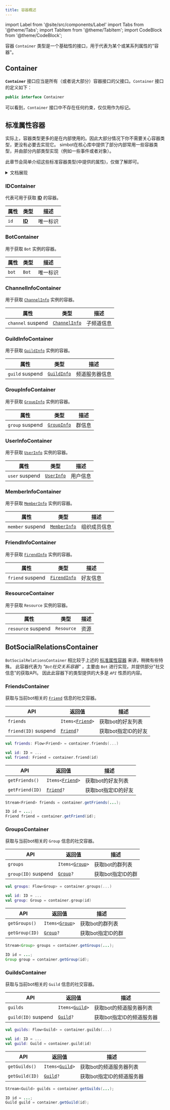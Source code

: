 ```yaml
---
title: 容器概述
---
```



import Label from '@site/src/components/Label'
import Tabs from '@theme/Tabs';
import TabItem from '@theme/TabItem';
import CodeBlock from '@theme/CodeBlock';

容器 `Container` 类型是一个基础性的接口，用于代表为某个或某系列属性的"容器"。

## Container

**`Container`** 接口应当是所有（或者说大部分）容器接口的父接口。`Container` 接口的定义如下：

```kotlin
public interface Container
```

可以看到，`Container` 接口中不存在任何约束，仅仅用作为标记。


## 标准属性容器

实际上，容器类型更多的是在内部使用的。因此大部分情况下你不需要关心容器类型，更没有必要去实现它。
simbot在核心库中提供了部分内部常用一些容器类型，并由部分内部类型实现（例如一些事件或者对象）。

此章节会简单介绍这些标准容器类型(中提供的属性)，仅做了解即可。

<details>
<summary>文档展现</summary>

在下文中，你可能会遇到类似于如下的文档展现形式：

> ### FooContainer
| 属性                           | 类型    | 描述                      |
|------------------------------|-------|-------------------------|
| `bar`                        | `Bar` | property: bar           |
| `foo` <Label>suspend</Label> | `Foo` | suspend 'property': foo |

在这其中，`bar` 属性代表为一个普通的属性，其获取方式通常如下所示：

<Tabs groupId="code">
<TabItem value="Kotlin">

```kotlin
val bar: Bar = container.bar
```

</TabItem>
<TabItem value="Java">

```java
Bar bar = container.getBar();
```

</TabItem>
</Tabs>

但是对于 `foo` 属性，它标记了一个 <Label>suspend</Label> ，因此它代表一个 **可挂起的** _属性_。
当然，这可能不是严格意义上的"属性"，但这无伤大雅。对于这种属性，它的获取方式通常如下所示：

<Tabs groupId="code">
<TabItem value="Kotlin">

```kotlin
val foo: Foo = container.foo() // suspend
```

</TabItem>
<TabItem value="Java">

```java
Foo foo = container.getFoo(); // blocking
```

</TabItem>
</Tabs>


</details>

### IDContainer

代表可用于获取 [**ID**](../ID) 的容器。

| 属性   | 类型              | 描述   |
|------|-----------------|------|
| `id` | [**ID**](../ID) | 唯一标识 |


### BotContainer

用于获取 `Bot` 实例的容器。

| 属性    | 类型    | 描述   |
|-------|-------|------|
| `bot` | `Bot` | 唯一标识 |

### ChannelInfoContainer

用于获取 [`ChannelInfo`](../base-objective/Info/#channelinfo) 实例的容器。

| 属性                               | 类型                                                   | 描述    |
|----------------------------------|------------------------------------------------------|-------|
| `channel` <Label>suspend</Label> | [`ChannelInfo`](../base-objective/Info/#channelinfo) | 子频道信息 |


### GuildInfoContainer

用于获取 [`GuildInfo`](../base-objective/Info/#guildinfo) 实例的容器。

| 属性                             | 类型                                               | 描述      |
|--------------------------------|--------------------------------------------------|---------|
| `guild` <Label>suspend</Label> | [`GuildInfo`](../base-objective/Info/#guildinfo) | 频道服务器信息 |


### GroupInfoContainer

用于获取 [`GroupInfo`](../base-objective/Info/#groupinfo) 实例的容器。

| 属性                             | 类型                                               | 描述  |
|--------------------------------|--------------------------------------------------|-----|
| `group` <Label>suspend</Label> | [`GroupInfo`](../base-objective/Info/#groupinfo) | 群信息 |


### UserInfoContainer

用于获取 [`UserInfo`](../base-objective/Info/#userinfo) 实例的容器。

| 属性                            | 类型         | 描述   |
|-------------------------------|------------|------|
| `user` <Label>suspend</Label> | [`UserInfo`](../base-objective/Info/#userinfo) | 用户信息 |

### MemberInfoContainer

用于获取 [`MemberInfo`](../base-objective/Info/#memberinfo) 实例的容器。

| 属性                              | 类型                                                 | 描述     |
|---------------------------------|----------------------------------------------------|--------|
| `member` <Label>suspend</Label> | [`MemberInfo`](../base-objective/Info/#memberinfo) | 组织成员信息 |


### FriendInfoContainer

用于获取 [`FirendInfo`](../base-objective/Info/#friendinfo) 实例的容器。

| 属性                              | 类型                                                 | 描述   |
|---------------------------------|----------------------------------------------------|------|
| `friend` <Label>suspend</Label> | [`FirendInfo`](../base-objective/Info/#friendinfo) | 好友信息 |

### ResourceContainer

用于获取 `Resource` 实例的容器。

| 属性                                | 类型         | 描述  |
|-----------------------------------|------------|-----|
| `resource` <Label>suspend</Label> | `Resource` | 资源  |


## BotSocialRelationsContainer
`BotSocialRelationsContainer` 相比较于上述的 [标准属性容器](#标准属性容器) 来讲，稍微有些特殊。
此容器代表为 _"`Bot`社交关系容器"_ ，主要由 `Bot` 进行实现，并提供部分"社交信息"的获取API。
因此此容器下的类型提供的大多是 _`API`_ 性质的内容。

### FriendsContainer

获取与当前bot相关的 [`Friend`](../base-objective/Objectives#friend) 信息的社交容器。

<Tabs groupId="code">
<TabItem value="Kotlin">

| API                                 | 返回值                                                               | 描述           |
|-------------------------------------|-------------------------------------------------------------------|--------------|
| `friends`                           | <code>Items<[Friend](../base-objective/Objectives#friend)></code> | 获取bot的好友列表   |
| `friend(ID)` <Label>suspend</Label> | <code>[Friend](../base-objective/Objectives#friend)?</code>       | 获取bot指定ID的好友 |

```kotlin
val friends: Flow<Friend> = container.friends(...)

val id: ID = ...
val friend: Friend = container.friend(id)
```

</TabItem>
<TabItem value="Java">

| API             | 返回值                                                               | 描述           |
|-----------------|-------------------------------------------------------------------|--------------|
| `getFriends()`  | <code>Items<[Friend](../base-objective/Objectives#friend)></code> | 获取bot的好友列表   |
| `getFriend(ID)` | <code>[Friend](../base-objective/Objectives#friend)?</code>       | 获取bot指定ID的好友 |

```java
Stream<Friend> friends = container.getFriends(...);

ID id = ...;
Friend friend = container.getFriend(id);
```

</TabItem>
</Tabs>


### GroupsContainer

获取与当前bot相关的 `Group` 信息的社交容器。

<Tabs groupId="code">
<TabItem value="Kotlin">

| API                                | 返回值                                                             | 描述          |
|------------------------------------|-----------------------------------------------------------------|-------------|
| `groups`                           | <code>Items<[Group](../base-objective/Objectives#group)></code> | 获取bot的群列表   |
| `group(ID)` <Label>suspend</Label> | <code>[Group](../base-objective/Objectives#group)?</code>       | 获取bot指定ID的群 |


```kotlin
val groups: Flow<Group> = container.groups(...)

val id: ID = ...
val group: Group = container.group(id)
```

</TabItem>
<TabItem value="Java">

| API            | 返回值                                                             | 描述          |
|----------------|-----------------------------------------------------------------|-------------|
| `getGroups()`  | <code>Items<[Group](../base-objective/Objectives#group)></code> | 获取bot的群列表   |
| `getGroup(ID)` | <code>[Group](../base-objective/Objectives#group)?</code>       | 获取bot指定ID的群 |


```java
Stream<Group> groups = container.getGroups(...);

ID id = ...;
Group group = container.getGroup(id);
```

</TabItem>
</Tabs>

### GuildsContainer

获取与当前bot相关的 `Guild` 信息的社交容器。

<Tabs groupId="code">
<TabItem value="Kotlin">


| API                                | 返回值                                                             | 描述              |
|------------------------------------|-----------------------------------------------------------------|-----------------|
| `guilds`                           | <code>Items<[Guild](../base-objective/Objectives#guild)></code> | 获取bot的频道服务器列表   |
| `guild(ID)` <Label>suspend</Label> | <code>[Guild](../base-objective/Objectives#guild)?</code>       | 获取bot指定ID的频道服务器 |


```kotlin
val guilds: Flow<Guild> = container.guilds(...)

val id: ID = ...
val guild: Guild = container.guild(id)
```

</TabItem>
<TabItem value="Java">


| API            | 返回值                                                             | 描述              |
|----------------|-----------------------------------------------------------------|-----------------|
| `getGuilds()`  | <code>Items<[Guild](../base-objective/Objectives#guild)></code> | 获取bot的频道服务器列表   |
| `getGuild(ID)` | <code>[Guild](../base-objective/Objectives#guild)?</code>       | 获取bot指定ID的频道服务器 |


```java
Stream<Guild> guilds = container.getGuilds(...);

ID id = ...;
Guild guild = container.getGuild(id);
```

</TabItem>
</Tabs>

